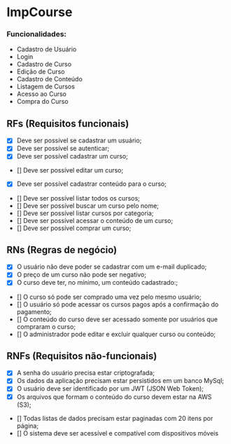 # ImpCourse

### Funcionalidades:
* Cadastro de Usuário
* Login
* Cadastro de Curso
* Edição de Curso
* Cadastro de Conteúdo
* Listagem de Cursos
* Acesso ao Curso
* Compra do Curso

## RFs (Requisitos funcionais)

- [x] Deve ser possível se cadastrar um usuário;
- [x] Deve ser possível se autenticar;
- [x] Deve ser possível cadastrar um curso;
- [] Deve ser possível editar um curso;
- [x] Deve ser possível cadastrar conteúdo para o curso;
- [] Deve ser possível listar todos os cursos;
- [] Deve ser possível buscar um curso pelo nome;
- [] Deve ser possível listar cursos por categoria;
- [] Deve ser possível acessar o conteúdo de um curso;
- [] Deve ser possível comprar um curso;

## RNs (Regras de negócio)

- [x] O usuário não deve poder se cadastrar com um e-mail duplicado;
- [x] O preço de um curso não pode ser negativo;
- [x] O curso deve ter, no mínimo, um conteúdo cadastrado:;
- [] O curso só pode ser comprado uma vez pelo mesmo usuário;
- [] O usuário só pode acessar os cursos pagos após a confirmação do pagamento;
- [] O conteúdo do curso deve ser acessado somente por usuários que compraram o curso;
- [] O administrador pode editar e excluir qualquer curso ou conteúdo;

## RNFs (Requisitos não-funcionais)

- [x] A senha do usuário precisa estar criptografada;
- [x] Os dados da aplicação precisam estar persistidos em um banco MySql;
- [x] O usuário deve ser identificado por um JWT (JSON Web Token);
- [x] Os arquivos que formam o conteúdo do curso devem estar na AWS (S3);
- [] Todas listas de dados precisam estar paginadas com 20 itens por página;
- [] O sistema deve ser acessível e compatível com dispositivos móveis
